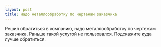 ```yaml
---
layout: post 
title: Надо металлообработку по чертежам заказчика 
--- 
```

Решил обратиться в компанию, надо металлообработку по чертежам заказчика. Раньше такой услугой не пользовался. Подскажите куда лучше обратиться.